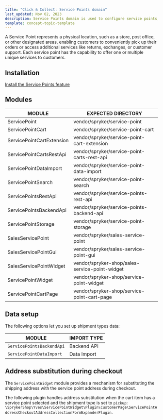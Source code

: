```yaml
---
title: "Click & Collect: Service Points domain"
last_updated: Nov 02, 2023
description: Service Points domain is used to configure service points, addresses, stores, service types, and services.
template: concept-topic-template
---
```



A Service Point represents a physical location, such as a store, post office, or other designated areas, enabling customers to conveniently pick up their orders or access additional services like returns, exchanges, or customer support. Each service point has the capability to offer one or multiple unique services to customers.

## Installation

[Install the Service Points feature](/docs/pbc/all/install-features/{{page.version}}/install-the-service-points-feature.html)

## Modules

| MODULE                    | EXPECTED DIRECTORY                             |
|---------------------------|------------------------------------------------|
| ServicePoint              | vendor/spryker/service-point                   |
| ServicePointCart          | vendor/spryker/service-point-cart              |
| ServicePointCartExtension | vendor/spryker/service-point-cart-extension    |
| ServicePointCartsRestApi  | vendor/spryker/service-point-carts-rest-api    |
| ServicePointDataImport    | vendor/spryker/service-point-data-import       |
| ServicePointSearch        | vendor/spryker/service-point-search            |
| ServicePointsRestApi      | vendor/spryker/service-points-rest-api         |
| ServicePointsBackendApi   | vendor/spryker/service-points-backend-api      |
| ServicePointStorage       | vendor/spryker/service-point-storage           |
| SalesServicePoint         | vendor/spryker/sales-service-point             |
| SalesServicePointGui      | vendor/spryker/sales-service-point-gui         |
| SalesServicePointWidget   | vendor/spryker-shop/sales-service-point-widget |
| ServicePointWidget        | vendor/spryker-shop/service-point-widget       |
| ServicePointCartPage      | vendor/spryker-shop/service-point-cart-page    |

## Data setup

The following options let you set up shipment types data:

| MODULE | IMPORT TYPE |
| - | - |
| `ServicePointsBackendApi` | Backend API |
| `ServicePointDataImport` | Data Import |


## Address substitution during checkout

The `ServicePointWidget` module provides a mechanism for substituting the shipping address with the service point address during checkout.

The following plugin handles address substitution when the cart item has a service point selected and the shipment type is set to `pickup`: `\SprykerShop\Yves\ServicePointWidget\Plugin\CustomerPage\ServicePointAddressCheckoutAddressCollectionFormExpanderPlugin`.
